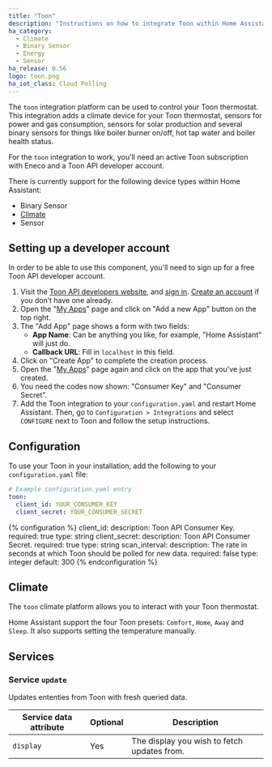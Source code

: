 ```yaml
---
title: "Toon"
description: "Instructions on how to integrate Toon within Home Assistant."
ha_category:
  - Climate
  - Binary Sensor
  - Energy
  - Sensor
ha_release: 0.56
logo: toon.png
ha_iot_class: Cloud Polling
---
```


The `toon` integration platform can be used to control your Toon thermostat. This integration adds a climate device for your Toon thermostat, sensors for power and gas consumption, sensors for solar production and several binary sensors for things like boiler burner on/off, hot tap water and boiler health status.

For the `toon` integration to work, you'll need an active Toon subscription with Eneco and a Toon API developer account.

There is currently support for the following device types within Home Assistant:

- Binary Sensor
- [Climate](#climate)
- Sensor

## Setting up a developer account

In order to be able to use this component, you'll need to sign up for a free Toon API developer account.

1. Visit the [Toon API developers website](https://developer.toon.eu/), and [sign in](https://developer.toon.eu/user/login). [Create an account](https://developer.toon.eu/user/register) if you don’t have one already.
2. Open the "[My Apps](https://developer.toon.eu/user/me/apps)" page and click on "Add a new App" button on the top right.
3. The "Add App" page shows a form with two fields:
   - **App Name**: Can be anything you like, for example, "Home Assistant" will just do.
   - **Callback URL**: Fill in `localhost` in this field.
4. Click on "Create App" to complete the creation process.
5. Open the "[My Apps](https://developer.toon.eu/user/me/apps)" page again and click on the app that you've just created.
6. You need the codes now shown: "Consumer Key" and "Consumer Secret".
7. Add the Toon integration to your `configuration.yaml` and restart Home Assistant. Then, go to `Configuration > Integrations` and select `CONFIGURE` next to Toon and follow the setup instructions.

## Configuration

To use your Toon in your installation, add the following to your `configuration.yaml` file:

```yaml
# Example configuration.yaml entry
toon:
  client_id: YOUR_CONSUMER_KEY
  client_secret: YOUR_CONSUMER_SECRET
```

{% configuration %}
client_id:
  description: Toon API Consumer Key.
  required: true
  type: string
client_secret:
  description: Toon API Consumer Secret.
  required: true
  type: string
scan_interval:
  description: The rate in seconds at which Toon should be polled for new data.
  required: false
  type: integer
  default: 300
{% endconfiguration %}

## Climate

The `toon` climate platform allows you to interact with your Toon thermostat.

Home Assistant support the four Toon presets: `Comfort`, `Home`, `Away` and `Sleep`.
It also supports setting the temperature manually.

## Services

### Service `update`

Updates ententies from Toon with fresh queried data.

| Service data attribute | Optional | Description                                 |
| ---------------------- | -------- | ------------------------------------------- |
| `display`              | Yes      | The display you wish to fetch updates from. |
